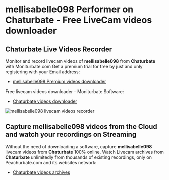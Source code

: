 # mellisabelle098 Performer on Chaturbate - Free LiveCam videos downloader

## Chaturbate Live Videos Recorder

Monitor and record livecam videos of **mellisabelle098** from **Chaturbate** with Moniturbate.com
Get a premium trial for free by just and only registering with your Email address:
* [mellisabelle098 Premium videos downloader](https://moniturbate.com/request-demo-licence-key.html)

Free livecam videos downloader - Moniturbate Software:
* [Chaturbate videos downloader](https://moniturbate.com/moniturbate-download-software.html)

![mellisabelle098 livecam videos recorder](https://peachurnet.com/templates/moniturbate-software.png)


## Capture mellisabelle098 videos from the Cloud and watch your recordings on Streaming

Without the need of downloading a software, capture **mellisabelle098** livecam videos from **Chaturbate** 100% online.
Watch Livecam archives from **Chaturbate** unlimitedly from thousands of existing recordings, only on Peachurbate.com and its websites network:
* [Chaturbate videos archives](https://peachurnet.com/)